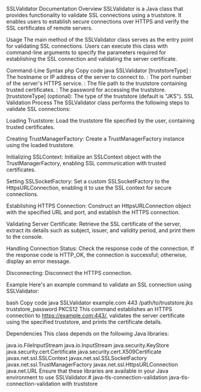 SSLValidator Documentation
Overview
SSLValidator is a Java class that provides functionality to validate SSL connections using a truststore. It enables users to establish secure connections over HTTPS and verify the SSL certificates of remote servers.

Usage
The main method of the SSLValidator class serves as the entry point for validating SSL connections. Users can execute this class with command-line arguments to specify the parameters required for establishing the SSL connection and validating the server certificate.

Command-Line Syntax
php
Copy code
java SSLValidator <url> <port> <truststorePath> <truststorePassword> [truststoreType]
<url>: The hostname or IP address of the server to connect to.
<port>: The port number of the server's HTTPS service.
<truststorePath>: The file path to the truststore containing trusted certificates.
<truststorePassword>: The password for accessing the truststore.
[truststoreType] (optional): The type of the truststore (default is "JKS").
SSL Validation Process
The SSLValidator class performs the following steps to validate SSL connections:

Loading Truststore: Load the truststore file specified by the user, containing trusted certificates.

Creating TrustManagerFactory: Create a TrustManagerFactory instance using the loaded truststore.

Initializing SSLContext: Initialize an SSLContext object with the TrustManagerFactory, enabling SSL communication with trusted certificates.

Setting SSLSocketFactory: Set a custom SSLSocketFactory to the HttpsURLConnection, enabling it to use the SSL context for secure connections.

Establishing HTTPS Connection: Construct an HttpsURLConnection object with the specified URL and port, and establish the HTTPS connection.

Validating Server Certificate: Retrieve the SSL certificate of the server, extract its details such as subject, issuer, and validity period, and print them to the console.

Handling Connection Status: Check the response code of the connection. If the response code is HTTP_OK, the connection is successful; otherwise, display an error message.

Disconnecting: Disconnect the HTTPS connection.

Example
Here's an example command to validate an SSL connection using SSLValidator:

bash
Copy code
java SSLValidator example.com 443 /path/to/truststore.jks truststore_password PKCS12
This command establishes an HTTPS connection to https://example.com:443/, validates the server certificate using the specified truststore, and prints the certificate details.

Dependencies
This class depends on the following Java libraries:

java.io.FileInputStream
java.io.InputStream
java.security.KeyStore
java.security.cert.Certificate
java.security.cert.X509Certificate
javax.net.ssl.SSLContext
javax.net.ssl.SSLSocketFactory
javax.net.ssl.TrustManagerFactory
javax.net.ssl.HttpsURLConnection
java.net.URL
Ensure that these libraries are available in your Java environment to use SSLValidator.# java-tls-connection-validation
java-tls-connection-validation with truststore 
